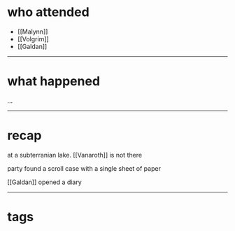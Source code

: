 # who attended

- [[Malynn]]
- [[Volgrim]]
- [[Galdan]]

---
# what happened

...

---
# recap

at a subterranian lake. [[Vanaroth]] is not there

party found a scroll case with a single sheet of paper

[[Galdan]] opened a diary





---
# tags

